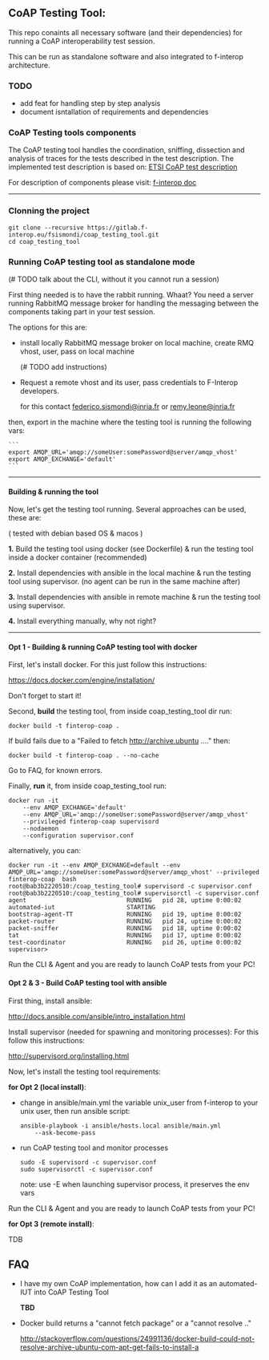 CoAP Testing Tool:
------------------

This repo conaints all necessary software (and their dependencies) for running a 
CoAP interoperability test session.

This can be run as standalone software and also integrated to f-interop 
architecture.

### TODO
- add feat for handling step by step analysis
- document isntallation of requirements and dependencies

### CoAP Testing tools components

The CoAP testing tool handles the coordination, sniffing, dissection
and analysis of traces for the tests described in the test description.
The implemented test description is based on:
[ETSI CoAP test description](http://www.etsi.org/plugtests/CoAP/Document/CoAP_TestDescriptions_v015.pdf)

For description of components please visit: [f-interop doc](doc.f-interop.eu)


-----------------------------------------------------------------------------

### Clonning the project
```
git clone --recursive https://gitlab.f-interop.eu/fsismondi/coap_testing_tool.git
cd coap_testing_tool
```

### Running CoAP testing tool as standalone mode

(# TODO talk about the CLI, without it you cannot run a session)

First thing needed is to have the rabbit running. Whaat?
You need a server running RabbitMQ message broker for handling the
messaging between the components taking part in your test session.

The options for this are:

- install locally RabbitMQ message broker on local machine,
create RMQ vhost, user, pass on local machine

    (# TODO add instructions)

- Request a remote vhost and its user, pass credentials to F-Interop developers.

    for this contact federico.sismondi@inria.fr or remy.leone@inria.fr

then, export in the machine where the testing tool is running the following vars:

    ```
    export AMQP_URL='amqp://someUser:somePassword@server/amqp_vhost'
    export AMQP_EXCHANGE='default'
    ```

---
#### Building & running the tool
Now, let's get the testing tool running. Several approaches can be used,
these are:

( tested with debian based OS & macos )

**1.** Build the testing tool using docker (see Dockerfile) &
run the testing tool inside a docker container (recommended)

**2.** Install dependencies with ansible in the local machine &
run the testing tool using supervisor.
(no agent can be run in the same machine after)

**3.** Install dependencies with ansible in remote machine &
run the testing tool using supervisor.

**4.** Install everything manually, why not right?

---

#### Opt 1 - Building & running CoAP testing tool with docker

First, let's install docker. For this just follow this instructions:

https://docs.docker.com/engine/installation/

Don't forget to start it!

Second, **build** the testing tool, from inside coap_testing_tool dir run:
```
docker build -t finterop-coap .
```

If build fails due to a "Failed to fetch http://archive.ubuntu ...."
then:
```
docker build -t finterop-coap . --no-cache
```

Go to FAQ, for known errors.

Finally, **run** it, from inside coap_testing_tool run:
```
docker run -it
    --env AMQP_EXCHANGE='default'
    --env AMQP_URL='amqp://someUser:somePassword@server/amqp_vhost'
    --privileged finterop-coap supervisord
    --nodaemon
    --configuration supervisor.conf
```

alternatively, you can:
```
docker run -it --env AMQP_EXCHANGE=default --env AMQP_URL='amqp://someUser:somePassword@server/amqp_vhost' --privileged finterop-coap  bash
root@bab3b2220510:/coap_testing_tool# supervisord -c supervisor.conf
root@bab3b2220510:/coap_testing_tool# supervisorctl -c supervisor.conf
agent                            RUNNING   pid 28, uptime 0:00:02
automated-iut                    STARTING
bootstrap-agent-TT               RUNNING   pid 19, uptime 0:00:02
packet-router                    RUNNING   pid 24, uptime 0:00:02
packet-sniffer                   RUNNING   pid 18, uptime 0:00:02
tat                              RUNNING   pid 17, uptime 0:00:02
test-coordinator                 RUNNING   pid 26, uptime 0:00:02
supervisor>
```

Run the CLI & Agent and you are ready to launch CoAP tests from your PC!


#### Opt 2 & 3 - Build CoAP testing tool with ansible


First thing, install ansible:

http://docs.ansible.com/ansible/intro_installation.html


Install supervisor (needed for spawning and monitoring processes):
For this follow this instructions:

http://supervisord.org/installing.html

  
Now, let's install the testing tool requirements:

**for Opt 2 (local install)**:

- change in ansible/main.yml the variable unix_user from f-interop to your
unix user, then run ansible script:

    ```
    ansible-playbook -i ansible/hosts.local ansible/main.yml
        --ask-become-pass
    ```

- run CoAP testing tool and monitor processes
    
    ```
    sudo -E supervisord -c supervisor.conf
    sudo supervisorctl -c supervisor.conf
    ```
	note: use -E when launching supervisor process, it preserves the
	env vars

Run the CLI & Agent and you are ready to launch CoAP tests from your PC!

**for Opt 3 (remote install)**:

TDB

FAQ
---

- I have my own CoAP implementation, how can I add it as an
automated-IUT into CoAP Testing Tool

    **TBD**

- Docker build returns a "cannot fetch package" or a "cannot resolve .."

    http://stackoverflow.com/questions/24991136/docker-build-could-not-resolve-archive-ubuntu-com-apt-get-fails-to-install-a